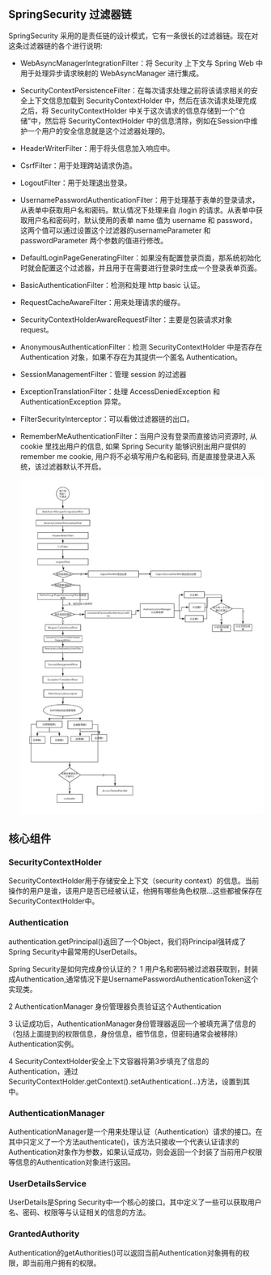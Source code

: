 ## SpringSecurity 过滤器链
SpringSecurity 采用的是责任链的设计模式，它有一条很长的过滤器链。现在对这条过滤器链的各个进行说明:

- WebAsyncManagerIntegrationFilter：将 Security 上下文与 Spring Web 中用于处理异步请求映射的 WebAsyncManager 进行集成。

- SecurityContextPersistenceFilter：在每次请求处理之前将该请求相关的安全上下文信息加载到 SecurityContextHolder 中，然后在该次请求处理完成之后，将 SecurityContextHolder 中关于这次请求的信息存储到一个“仓储”中，然后将 SecurityContextHolder 中的信息清除，例如在Session中维护一个用户的安全信息就是这个过滤器处理的。

- HeaderWriterFilter：用于将头信息加入响应中。

- CsrfFilter：用于处理跨站请求伪造。

- LogoutFilter：用于处理退出登录。

- UsernamePasswordAuthenticationFilter：用于处理基于表单的登录请求，从表单中获取用户名和密码。默认情况下处理来自 /login 的请求。从表单中获取用户名和密码时，默认使用的表单 name 值为 username 和 password，这两个值可以通过设置这个过滤器的usernameParameter 和 passwordParameter 两个参数的值进行修改。

- DefaultLoginPageGeneratingFilter：如果没有配置登录页面，那系统初始化时就会配置这个过滤器，并且用于在需要进行登录时生成一个登录表单页面。

- BasicAuthenticationFilter：检测和处理 http basic 认证。

- RequestCacheAwareFilter：用来处理请求的缓存。

- SecurityContextHolderAwareRequestFilter：主要是包装请求对象request。

- AnonymousAuthenticationFilter：检测 SecurityContextHolder 中是否存在 Authentication 对象，如果不存在为其提供一个匿名 Authentication。

- SessionManagementFilter：管理 session 的过滤器

- ExceptionTranslationFilter：处理 AccessDeniedException 和 AuthenticationException 异常。

- FilterSecurityInterceptor：可以看做过滤器链的出口。

- RememberMeAuthenticationFilter：当用户没有登录而直接访问资源时, 从 cookie 里找出用户的信息, 如果 Spring Security 能够识别出用户提供的remember me cookie, 用户将不必填写用户名和密码, 而是直接登录进入系统，该过滤器默认不开启。

  ![spring-security](
  ./spring-security.png)

## 核心组件
### SecurityContextHolder
SecurityContextHolder用于存储安全上下文（security context）的信息。当前操作的用户是谁，该用户是否已经被认证，他拥有哪些角色权限…这些都被保存在SecurityContextHolder中。

### Authentication

authentication.getPrincipal()返回了一个Object，我们将Principal强转成了Spring Security中最常用的UserDetails。

Spring Security是如何完成身份认证的？
1 用户名和密码被过滤器获取到，封装成Authentication,通常情况下是UsernamePasswordAuthenticationToken这个实现类。

2 AuthenticationManager 身份管理器负责验证这个Authentication

3 认证成功后，AuthenticationManager身份管理器返回一个被填充满了信息的（包括上面提到的权限信息，身份信息，细节信息，但密码通常会被移除）Authentication实例。

4 SecurityContextHolder安全上下文容器将第3步填充了信息的Authentication，通过SecurityContextHolder.getContext().setAuthentication(…)方法，设置到其中。

### AuthenticationManager
AuthenticationManager是一个用来处理认证（Authentication）请求的接口。在其中只定义了一个方法authenticate()，该方法只接收一个代表认证请求的Authentication对象作为参数，如果认证成功，则会返回一个封装了当前用户权限等信息的Authentication对象进行返回。

### UserDetailsService
UserDetails是Spring Security中一个核心的接口。其中定义了一些可以获取用户名、密码、权限等与认证相关的信息的方法。

### GrantedAuthority
Authentication的getAuthorities()可以返回当前Authentication对象拥有的权限，即当前用户拥有的权限。





